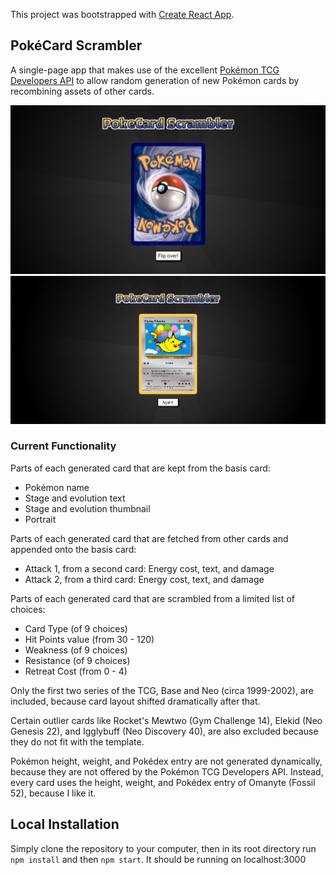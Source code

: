 This project was bootstrapped with [Create React App](https://github.com/facebook/create-react-app).

## PokéCard Scrambler

A single-page app that makes use of the excellent [Pokémon TCG Developers API](https://pokemontcg.io/)
to allow random generation of new Pokémon cards by recombining assets of other cards.

![Screenshot](src/assets/github-preview.png)
![Screenshot](src/assets/readme_screenshot.png)

### Current Functionality

Parts of each generated card that are kept from the basis card: <br/>

- Pokémon name
- Stage and evolution text
- Stage and evolution thumbnail
- Portrait

Parts of each generated card that are fetched from other cards and appended onto the basis card: <br/>

- Attack 1, from a second card: Energy cost, text, and damage
- Attack 2, from a third card: Energy cost, text, and damage

Parts of each generated card that are scrambled from a limited list of choices: <br/>

- Card Type (of 9 choices)
- Hit Points value (from 30 - 120)
- Weakness (of 9 choices)
- Resistance (of 9 choices)
- Retreat Cost (from 0 - 4)

Only the first two series of the TCG, Base and Neo (circa 1999-2002), are included, because card layout shifted dramatically after that.

Certain outlier cards like Rocket's Mewtwo (Gym Challenge 14), Elekid (Neo Genesis 22), and Igglybuff (Neo Discovery 40), are also excluded because they do not fit with the template.

Pokémon height, weight, and Pokédex entry are not generated dynamically, because they are not offered by the Pokémon TCG Developers API. Instead, every card uses the height, weight, and Pokédex entry of Omanyte (Fossil 52), because I like it.

## Local Installation

Simply clone the repository to your computer, then in its root directory run `npm install` and then `npm start`. It should be running on localhost:3000
